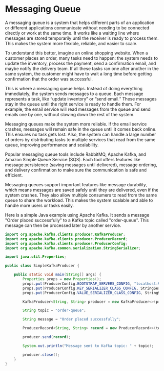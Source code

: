 # Messaging Queue

A messaging queue is a system that helps different parts of an application or different applications communicate without needing to be connected directly or work at the same time. It works like a waiting line where messages are stored temporarily until the receiver is ready to process them. This makes the system more flexible, reliable, and easier to scale.

To understand this better, imagine an online shopping website. When a customer places an order, many tasks need to happen: the system needs to update the inventory, process the payment, send a confirmation email, and maybe notify the delivery team. If all these tasks ran one after another in the same system, the customer might have to wait a long time before getting confirmation that the order was successful.

This is where a messaging queue helps. Instead of doing everything immediately, the system sends messages to a queue. Each message represents a task, like “update inventory” or “send email.” These messages stay in the queue until the right service is ready to handle them. For example, the email service will read messages from the queue and send emails one by one, without slowing down the rest of the system.

Messaging queues make the system more reliable. If the email service crashes, messages will remain safe in the queue until it comes back online. This ensures no task gets lost. Also, the system can handle a large number of orders by distributing tasks to multiple services that read from the same queue, improving performance and scalability.

Popular messaging queue tools include RabbitMQ, Apache Kafka, and Amazon Simple Queue Service (SQS). Each tool offers features like message persistence (saving messages until delivered), message ordering, and delivery confirmation to make sure the communication is safe and efficient.

Messaging queues support important features like message durability, which means messages are saved safely until they are delivered, even if the system crashes. They also allow multiple consumers to read from the same queue to share the workload. This makes the system scalable and able to handle more users or tasks easily.

Here is a simple Java example using Apache Kafka. It sends a message "Order placed successfully" to a Kafka topic called "order-queue". This message can then be processed later by another service.

```java
import org.apache.kafka.clients.producer.KafkaProducer;
import org.apache.kafka.clients.producer.ProducerRecord;
import org.apache.kafka.clients.producer.ProducerConfig;
import org.apache.kafka.common.serialization.StringSerializer;

import java.util.Properties;

public class SimpleKafkaProducer {

    public static void main(String[] args) {
        Properties props = new Properties();
        props.put(ProducerConfig.BOOTSTRAP_SERVERS_CONFIG, "localhost:9092");
        props.put(ProducerConfig.KEY_SERIALIZER_CLASS_CONFIG, StringSerializer.class.getName());
        props.put(ProducerConfig.VALUE_SERIALIZER_CLASS_CONFIG, StringSerializer.class.getName());

        KafkaProducer<String, String> producer = new KafkaProducer<>(props);

        String topic = "order-queue";

        String message = "Order placed successfully";

        ProducerRecord<String, String> record = new ProducerRecord<>(topic, message);

        producer.send(record);

        System.out.println("Message sent to Kafka topic: " + topic);

        producer.close();
    }
}
